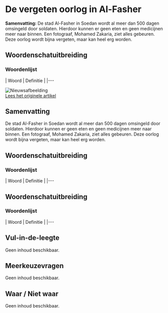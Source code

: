 # De vergeten oorlog in Al-Fasher

**Samenvatting:** De stad Al-Fasher in Soedan wordt al meer dan 500 dagen omsingeld door soldaten. Hierdoor kunnen er geen eten en geen medicijnen meer naar binnen. Een fotograaf, Mohamed Zakaria, ziet alles gebeuren. Deze oorlog wordt bijna vergeten, maar kan heel erg worden.

## Woordenschatuitbreiding

### Woordenlijst
| Woord | Definitie |
|---

![Nieuwsafbeelding](https://prod-img.standaard.be/public/nieuws/6pc42k-dji-mimo-20240529-161312-237-1717001058499-photo.jpg/alternates/BASE_SIXTEEN_NINE/dji_mimo_20240529_161312_237_1717001058499_photo.jpg)  
[Lees het originele artikel](https://www.standaard.be/buitenland/het-vergeten-conflict-al-fasher-bevindt-zich-in-een-absolute-noodsituatie/94833361.html)

## Samenvatting
De stad Al-Fasher in Soedan wordt al meer dan 500 dagen omsingeld door soldaten. Hierdoor kunnen er geen eten en geen medicijnen meer naar binnen. Een fotograaf, Mohamed Zakaria, ziet alles gebeuren. Deze oorlog wordt bijna vergeten, maar kan heel erg worden.

## Woordenschatuitbreiding

### Woordenlijst
| Woord | Definitie |
|---

## Woordenschatuitbreiding
### Woordenlijst
| Woord | Definitie |
|---

## Vul-in-de-leegte
Geen inhoud beschikbaar.

## Meerkeuzevragen
Geen inhoud beschikbaar.

## Waar / Niet waar
Geen inhoud beschikbaar.
